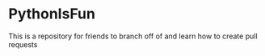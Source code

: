 # PythonIsFun
This is a repository for friends to branch off of and learn how to create pull requests
